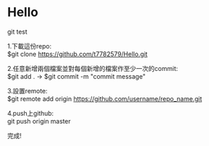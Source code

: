 # Hello
git test

1.下載這份repo:  
$git clone https://github.com/t7782579/Hello.git  

2.任意新增兩個檔案並對每個新增的檔案作至少一次的commit:  
$git add . -> $git commit -m "commit message"  

3.設置remote:  
$git remote add origin https://github.com/username/repo_name.git  

4.push上github:  
git push origin master  

完成!
